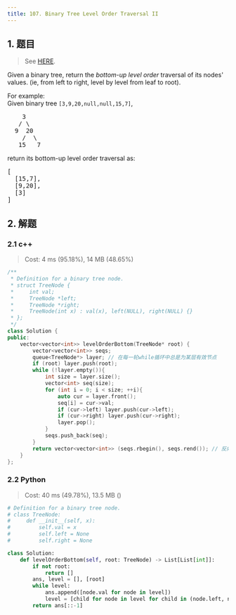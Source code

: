 ```yaml
---
title: 107. Binary Tree Level Order Traversal II
---
```


## 1. 题目

> See [HERE](https://leetcode.com/problems/binary-tree-level-order-traversal-ii/).

<div><p>Given a binary tree, return the <i>bottom-up level order</i> traversal of its nodes' values. (ie, from left to right, level by level from leaf to root).</p>

<p>
For example:<br>
Given binary tree <code>[3,9,20,null,null,15,7]</code>,<br>
</p><pre>    3
   / \
  9  20
    /  \
   15   7
</pre>
<p></p>
<p>
return its bottom-up level order traversal as:<br>
</p><pre>[
  [15,7],
  [9,20],
  [3]
]
</pre>
<p></p></div>

## 2. 解题

### 2.1 c++

> Cost: 4 ms (95.18%), 14 MB (48.65%)

```cpp
/**
 * Definition for a binary tree node.
 * struct TreeNode {
 *     int val;
 *     TreeNode *left;
 *     TreeNode *right;
 *     TreeNode(int x) : val(x), left(NULL), right(NULL) {}
 * };
 */
class Solution {
public:
    vector<vector<int>> levelOrderBottom(TreeNode* root) {
        vector<vector<int>> seqs;
        queue<TreeNode*> layer; // 在每一轮while循环中总是为某层有效节点
        if (root) layer.push(root);
        while (!layer.empty()){
            int size = layer.size();
            vector<int> seq(size);
            for (int i = 0; i < size; ++i){
                auto cur = layer.front();
                seq[i] = cur->val;
                if (cur->left) layer.push(cur->left);
                if (cur->right) layer.push(cur->right);
                layer.pop();
            }
            seqs.push_back(seq);
        }
        return vector<vector<int>> (seqs.rbegin(), seqs.rend()); // 反向迭代器
    }
};
```

### 2.2 Python

> Cost: 40 ms (49.78%), 13.5 MB ()

```python
# Definition for a binary tree node.
# class TreeNode:
#     def __init__(self, x):
#         self.val = x
#         self.left = None
#         self.right = None

class Solution:
    def levelOrderBottom(self, root: TreeNode) -> List[List[int]]:
        if not root:
            return []
        ans, level = [], [root]
        while level:
            ans.append([node.val for node in level])
            level = [child for node in level for child in (node.left, node.right) if child]
        return ans[::-1]
```
